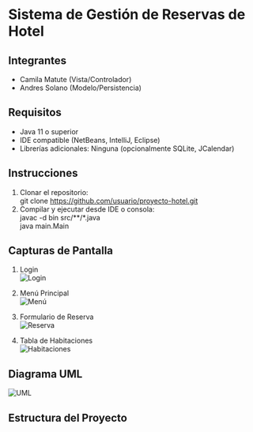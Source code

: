 # Sistema de Gestión de Reservas de Hotel

## Integrantes
- Camila Matute (Vista/Controlador)
- Andres Solano (Modelo/Persistencia)

## Requisitos
- Java 11 o superior
- IDE compatible (NetBeans, IntelliJ, Eclipse)
- Librerías adicionales: Ninguna (opcionalmente SQLite, JCalendar)

## Instrucciones
1. Clonar el repositorio:  
   git clone https://github.com/usuario/proyecto-hotel.git
2. Compilar y ejecutar desde IDE o consola:  
   javac -d bin src/**/*.java  
   java main.Main

## Capturas de Pantalla
1. Login  
![Login](/imagenesExam/Login.jpg)

2. Menú Principal  
![Menú](/imagenesExam/Clientes.jpg)

3. Formulario de Reserva  
![Reserva](/imagenesExam/Reserva.jpg)

4. Tabla de Habitaciones  
![Habitaciones](/imagenesExam/Habitaciones.jpg)

## Diagrama UML
![UML](/imagenesExam/GestionHotel.png)

## Estructura del Proyecto

